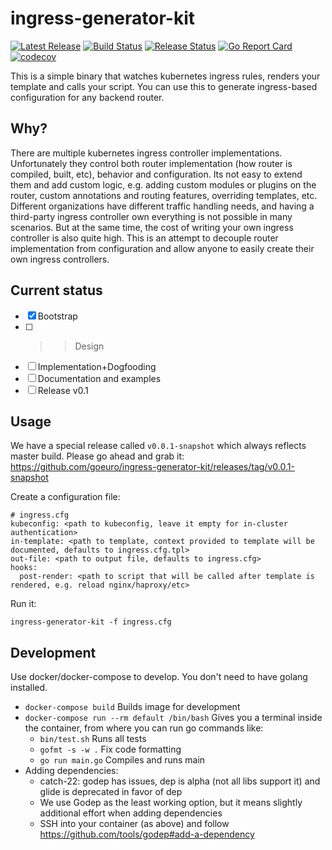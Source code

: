 # ingress-generator-kit

[![Latest Release](https://img.shields.io/github/release/goeuro/ingress-generator-kit.svg)](https://github.com/goeuro/ingress-generator-kit/releases/latest)
[![Build Status](https://img.shields.io/travis/goeuro/ingress-generator-kit.svg?label=master)](https://travis-ci.org/goeuro/ingress-generator-kit)
[![Release Status](https://img.shields.io/travis/goeuro/ingress-generator-kit/v0.0.1-snapshot.svg?label=release)](https://travis-ci.org/goeuro/ingress-generator-kit/branches)
[![Go Report Card](https://goreportcard.com/badge/github.com/goeuro/ingress-generator-kit)](https://goreportcard.com/report/github.com/goeuro/ingress-generator-kit)
[![codecov](https://codecov.io/gh/goeuro/ingress-generator-kit/branch/master/graph/badge.svg)](https://codecov.io/gh/goeuro/ingress-generator-kit)

This is a simple binary that watches kubernetes ingress rules, renders your template and calls your script.
You can use this to generate ingress-based configuration for any backend router.

## Why?

There are multiple kubernetes ingress controller implementations.
Unfortunately they control both router implementation (how router is compiled, built, etc), behavior and configuration.
Its not easy to extend them and add custom logic, e.g. adding custom modules or plugins on the router, custom annotations and routing features, overriding templates, etc.
Different organizations have different traffic handling needs, and having a third-party ingress controller own everything is not possible in many scenarios.
But at the same time, the cost of writing your own ingress controller is also quite high.
This is an attempt to decouple router implementation from configuration and allow anyone to easily create their own ingress controllers.

## Current status

- [x] Bootstrap
- [ ] >> Design
- [ ] Implementation+Dogfooding
- [ ] Documentation and examples
- [ ] Release v0.1

## Usage

We have a special release called `v0.0.1-snapshot` which always reflects master build.
Please go ahead and grab it: https://github.com/goeuro/ingress-generator-kit/releases/tag/v0.0.1-snapshot

Create a configuration file:

```
# ingress.cfg
kubeconfig: <path to kubeconfig, leave it empty for in-cluster authentication>
in-template: <path to template, context provided to template will be documented, defaults to ingress.cfg.tpl>
out-file: <path to output file, defaults to ingress.cfg>
hooks:
  post-render: <path to script that will be called after template is rendered, e.g. reload nginx/haproxy/etc>
```

Run it:

```
ingress-generator-kit -f ingress.cfg
```

## Development

Use docker/docker-compose to develop. You don't need to have golang installed.

* `docker-compose build` Builds image for development
* `docker-compose run --rm default /bin/bash` Gives you a terminal inside the container, from where you can run go commands like:
  * `bin/test.sh` Runs all tests
  * `gofmt -s -w .` Fix code formatting
  * `go run main.go` Compiles and runs main
* Adding dependencies:
  * catch-22: godep has issues, dep is alpha (not all libs support it) and glide is deprecated in favor of dep
  * We use Godep as the least working option, but it means slightly additional effort when adding dependencies
  * SSH into your container (as above) and follow https://github.com/tools/godep#add-a-dependency
